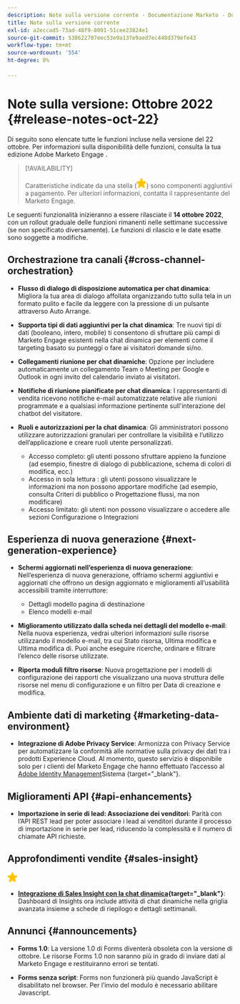 ```yaml
---
description: Note sulla versione corrente - Documentazione Marketo - Documentazione del prodotto
title: Note sulla versione corrente
exl-id: a2eccad5-73ad-48f9-8091-51cee23824e1
source-git-commit: 538622707eec53e9a137e9aed7ec448d379efe43
workflow-type: tm+mt
source-wordcount: '554'
ht-degree: 0%

---
```


# Note sulla versione: Ottobre 2022 {#release-notes-oct-22}

Di seguito sono elencate tutte le funzioni incluse nella versione del 22 ottobre. Per informazioni sulla disponibilità delle funzioni, consulta la tua edizione Adobe Marketo Engage .

>[!AVAILABILITY]
>
>Caratteristiche indicate da una stella (![stella](assets/yellow-star.png)) sono componenti aggiuntivi a pagamento. Per ulteriori informazioni, contatta il rappresentante del Marketo Engage.

Le seguenti funzionalità inizieranno a essere rilasciate il **14 ottobre 2022**, con un rollout graduale delle funzioni rimanenti nelle settimane successive (se non specificato diversamente). Le funzioni di rilascio e le date esatte sono soggette a modifiche.

## Orchestrazione tra canali {#cross-channel-orchestration}

* **Flusso di dialogo di disposizione automatica per chat dinamica**: Migliora la tua area di dialogo affollata organizzando tutto sulla tela in un formato pulito e facile da leggere con la pressione di un pulsante attraverso Auto Arrange.

* **Supporta tipi di dati aggiuntivi per la chat dinamica**: Tre nuovi tipi di dati (booleano, intero, mobile) ti consentono di sfruttare più campi di Marketo Engage esistenti nella chat dinamica per elementi come il targeting basato su punteggi o fare ai visitatori domande sì/no.

* **Collegamenti riunione per chat dinamiche**: Opzione per includere automaticamente un collegamento Team o Meeting per Google e Outlook in ogni invito del calendario inviato ai visitatori.

* **Notifiche di riunione pianificate per chat dinamica**: I rappresentanti di vendita ricevono notifiche e-mail automatizzate relative alle riunioni programmate e a qualsiasi informazione pertinente sull&#39;interazione del chatbot del visitatore.

* **Ruoli e autorizzazioni per la chat dinamica**: Gli amministratori possono utilizzare autorizzazioni granulari per controllare la visibilità e l’utilizzo dell’applicazione e creare ruoli utente personalizzati.

   * Accesso completo: gli utenti possono sfruttare appieno la funzione (ad esempio, finestre di dialogo di pubblicazione, schema di colori di modifica, ecc.)
   * Accesso in sola lettura : gli utenti possono visualizzare le informazioni ma non possono apportare modifiche (ad esempio, consulta Criteri di pubblico o Progettazione flussi, ma non modificare)
   * Accesso limitato: gli utenti non possono visualizzare o accedere alle sezioni Configurazione o Integrazioni

## Esperienza di nuova generazione {#next-generation-experience}

* **Schermi aggiornati nell’esperienza di nuova generazione**: Nell’esperienza di nuova generazione, offriamo schermi aggiuntivi e aggiornati che offrono un design aggiornato e miglioramenti all’usabilità accessibili tramite interruttore:

   * Dettagli modello pagina di destinazione
   * Elenco modelli e-mail

* **Miglioramento utilizzato dalla scheda nei dettagli del modello e-mail**: Nella nuova esperienza, vedrai ulteriori informazioni sulle risorse utilizzando il modello e-mail, tra cui Stato risorsa, Ultima modifica e Ultima modifica di. Puoi anche eseguire ricerche, ordinare e filtrare l’elenco delle risorse utilizzate.

* **Riporta moduli filtro risorse**: Nuova progettazione per i modelli di configurazione dei rapporti che visualizzano una nuova struttura delle risorse nel menu di configurazione e un filtro per Data di creazione e modifica.

## Ambiente dati di marketing {#marketing-data-environment}

* **Integrazione di Adobe Privacy Service**: Armonizza con Privacy Service per automatizzare la conformità alle normative sulla privacy dei dati tra i prodotti Experience Cloud. Al momento, questo servizio è disponibile solo per i clienti del Marketo Engage che hanno effettuato l’accesso al [Adobe Identity Management](/help/marketo/product-docs/administration/marketo-with-adobe-identity/adobe-identity-management-overview.md)Sistema {target=&quot;_blank&quot;}.

## Miglioramenti API {#api-enhancements}

* **Importazione in serie di lead: Associazione dei venditori**: Parità con l’API REST lead per poter associare i lead ai venditori durante il processo di importazione in serie per lead, riducendo la complessità e il numero di chiamate API richieste.

## Approfondimenti vendite {#sales-insight}

![(stella)](assets/yellow-star.png)

* **[Integrazione di Sales Insight con la chat dinamica](/help/marketo/product-docs/marketo-sales-insight/msi-for-salesforce/features/dynamic-chat-integration.md){target=&quot;_blank&quot;}**: Dashboard di Insights ora include attività di chat dinamiche nella griglia avanzata insieme a schede di riepilogo e dettagli settimanali.

## Annunci {#announcements}

* **Forms 1.0**: La versione 1.0 di Forms diventerà obsoleta con la versione di ottobre. Le risorse Forms 1.0 non saranno più in grado di inviare dati al Marketo Engage e restituiranno errori se tentati.

* **Forms senza script**: Forms non funzionerà più quando JavaScript è disabilitato nel browser. Per l’invio del modulo è necessario abilitare Javascript.

